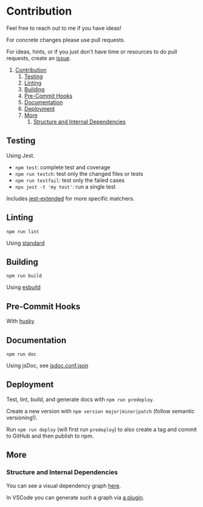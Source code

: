 # Contribution

Feel free to reach out to me if you have ideas!

For concrete changes please use pull requests.

For ideas, hints, or if you just don't have time or resources to do pull requests, create an [issue](https://github.com/fheyen/musicvis-lib/issues).

1. [Contribution](#contribution)
   1. [Testing](#testing)
   2. [Linting](#linting)
   3. [Building](#building)
   4. [Pre-Commit Hooks](#pre-commit-hooks)
   5. [Documentation](#documentation)
   6. [Deployment](#deployment)
   7. [More](#more)
      1. [Structure and Internal Dependencies](#structure-and-internal-dependencies)

## Testing

Using Jest.

- `npm test`: complete test and coverage
- `npm run testch`: test only the changed files or tests
- `npm run testfail`: test only the failed cases
- `npx jest -t 'my test'`: run a single test

Includes [jest-extended](https://github.com/jest-community/jest-extended) for more specific matchers.

## Linting

`npm run lint`

Using [standard](https://standardjs.com/)

## Building

`npm run build`

Using [esbuild](https://esbuild.github.io/)

## Pre-Commit Hooks

With [husky](https://typicode.github.io/husky/)

## Documentation

`npm run doc`

Using jsDoc, see [jsdoc.conf.json](./jsdoc.conf.json)

## Deployment

Test, lint, build, and generate docs with `npm run predeploy`.

Create a new version with `npm version major|minor|patch` (follow semantic versioning!).

Run `npm run deploy` (will first run `predeploy`) to also create a tag and commit to GitHub and then publish to npm.

## More

### Structure and Internal Dependencies

You can see a visual dependency graph [here](https://observablehq.com/@mbostock/package-dependencies?name=musicvis-lib@latest).

In VSCode you can generate such a graph via [a plugin](https://marketplace.visualstudio.com/items?itemName=juanallo.vscode-dependency-cruiser).

